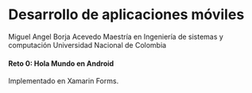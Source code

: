 # Desarrollo de aplicaciones móviles
Miguel Angel Borja Acevedo
Maestría en Ingeniería de sistemas y computación
Universidad Nacional de Colombia

#### Reto 0: Hola Mundo en Android
Implementado en Xamarin Forms.
